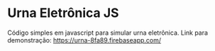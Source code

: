 # Urna Eletrônica JS

Código simples em javascript para simular urna eletrônica.
Link para demonstração: https://urna-8fa89.firebaseapp.com/
